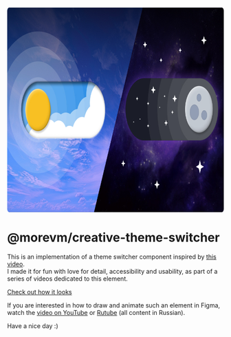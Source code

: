 <img
  src="./.github/assets/banner.jpg"
  alt="Promotional image of a creative theme switcher"
  width="846"
  height="476"
/>

# @morevm/creative-theme-switcher

This is an implementation of a theme switcher component inspired by [this video](https://www.youtube.com/watch?v=5qHHm7ooavo). \
I made it for fun with love for detail, accessibility and usability, as part of a series of videos dedicated to this element.

[Check out how it looks](https://morevm.github.io/creative-theme-switcher)

If you are interested in how to draw and animate such an element in Figma,
watch the [video on YouTube](https://www.youtube.com/watch?v=1gkJsxJgFaI) or
[Rutube](https://rutube.ru/video/699733ad3570f119cb3c166a9e14d743/) (all content in Russian).

Have a nice day :)
